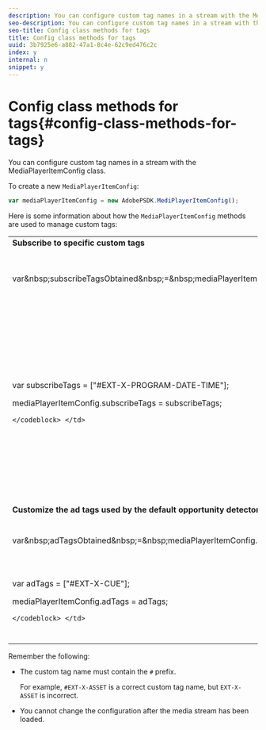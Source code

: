 ```yaml
---
description: You can configure custom tag names in a stream with the MediaPlayerItemConfig class.
seo-description: You can configure custom tag names in a stream with the MediaPlayerItemConfig class.
seo-title: Config class methods for tags
title: Config class methods for tags
uuid: 3b7925e6-a882-47a1-8c4e-62c9ed476c2c
index: y
internal: n
snippet: y
---
```


# Config class methods for tags{#config-class-methods-for-tags}

You can configure custom tag names in a stream with the MediaPlayerItemConfig class.

To create a new `MediaPlayerItemConfig`: 

```js
var mediaPlayerItemConfig = new AdobePSDK.MediPlayerItemConfig();
```

Here is some information about how the `MediaPlayerItemConfig` methods are used to manage custom tags:  

<table id="table_0AC0973497144DDAB05726E3F031ACD1"> 
 <tbody> 
  <tr> 
   <td colspan="2"> <b>Subscribe to specific custom tags</b> </td> 
  </tr> 
  <tr> 
   <td colname="col1"> 
    <codeblock class="syntax javascript">
      var&amp;nbsp;subscribeTagsObtained&amp;nbsp;=&amp;nbsp;mediaPlayerItemConfig.subscribeTags; 
    </codeblock> </td> 
   <td colname="col2"> <p>Retrieves the current list of subscribed tags. </p> </td> 
  </tr> 
  <tr> 
   <td colname="col1"> 
    <codeblock class="syntax javascript">
      var&nbsp;subscribeTags&nbsp;=&nbsp;["#EXT-X-PROGRAM-DATE-TIME"]; 
     
mediaPlayerItemConfig.subscribeTags&nbsp;=&nbsp;subscribeTags;

    </codeblock> </td> 
   <td colname="col2"> <p>Sets the list of subscribed tags exposed to the application. </p> <p>Your application is also automatically subscribed to all tags that are transmitted through <span class="codeph"> adTags </span>. </p> </td> 
  </tr> 
  <tr> 
   <td colspan="2"> <b>Customize the ad tags used by the default opportunity detector </b> </td> 
  </tr> 
  <tr> 
   <td colname="col1"> 
    <codeblock class="syntax javascript">
      var&amp;nbsp;adTagsObtained&amp;nbsp;=&amp;nbsp;mediaPlayerItemConfig.adTags; 
    </codeblock> </td> 
   <td colname="col2"> <p>Retrieves the current list of ad tags. </p> </td> 
  </tr> 
  <tr> 
   <td colname="col1"> 
    <codeblock class="syntax javascript">
      var&nbsp;adTags&nbsp;=&nbsp;["#EXT-X-CUE"]; 
     
mediaPlayerItemConfig.adTags&nbsp;=&nbsp;adTags;

    </codeblock> </td> 
   <td colname="col2"> <p>Sets the list of ad tags to be used by the default opportunity generator. </p> </td> 
  </tr> 
 </tbody> 
</table>

Remember the following:

* The custom tag name must contain the `#` prefix.

  For example, `#EXT-X-ASSET` is a correct custom tag name, but `EXT-X-ASSET` is incorrect. 

* You cannot change the configuration after the media stream has been loaded.

